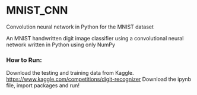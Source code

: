 # MNIST_CNN
Convolution neural network in Python for the MNIST dataset

An MNIST handwritten digit image classifier using a convolutional neural network written in Python using only NumPy



### How to Run:
Download the testing and training data from Kaggle.
https://www.kaggle.com/competitions/digit-recognizer
Download the ipynb file, import packages and run!
